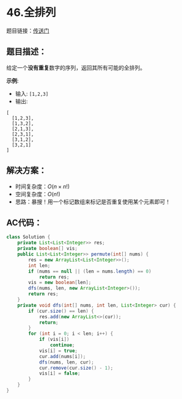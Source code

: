 # 46.全排列
题目链接：[传送门](https://leetcode-cn.com/problems/permutations/)

## 题目描述：
给定一个**没有重复**数字的序列，返回其所有可能的全排列。

**示例**:

- 输入: `[1,2,3]`
- 输出:

```
[
  [1,2,3],
  [1,3,2],
  [2,1,3],
  [2,3,1],
  [3,1,2],
  [3,2,1]
]
```

## 解决方案：
- 时间复杂度：$O(n × n!)$
- 空间复杂度：$O(n!)$
- 思路：暴搜！用一个标记数组来标记是否重复使用某个元素即可！

## AC代码：
```java
class Solution {
	private List<List<Integer>> res;
	private boolean[] vis;
	public List<List<Integer>> permute(int[] nums) {
		res = new ArrayList<List<Integer>>();
		int len;
		if (nums == null || (len = nums.length) == 0)
			return res;
		vis = new boolean[len];
		dfs(nums, len, new ArrayList<Integer>());
		return res;
	}
	private void dfs(int[] nums, int len, List<Integer> cur) {
		if (cur.size() == len) {
			res.add(new ArrayList<>(cur));
			return;
		}
		for (int i = 0; i < len; i++) {
			if (vis[i])
				continue;
			vis[i] = true;
			cur.add(nums[i]);
			dfs(nums, len, cur);
			cur.remove(cur.size() - 1);
			vis[i] = false;
		}
	}
}
```